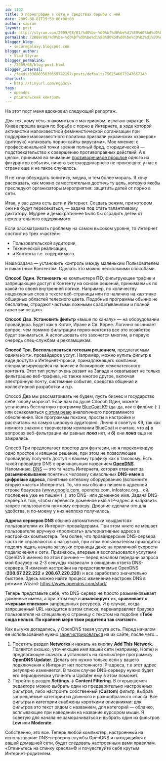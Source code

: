 ```yaml
---
id: 1102
title: О порнографии в сети и средствах борьбы с ней
date: 2009-08-01T19:50:00+00:00
author: sapran
layout: post
guid: http://styran.com/2009/08/01/%d0%be-%d0%bf%d0%be%d1%80%d0%bd%d0%be%d0%b3%d1%80%d0%b0%d1%84%d0%b8%d0%b8-%d0%b2-%d1%81%d0%b5%d1%82%d0%b8-%d0%b8-%d1%81%d1%80%d0%b5%d0%b4%d1%81%d1%82%d0%b2%d0%b0%d1%85-%d0%b1%d0%be%d1%80%d1%8c%d0%b1/
permalink: /2009/08/%d0%be-%d0%bf%d0%be%d1%80%d0%bd%d0%be%d0%b3%d1%80%d0%b0%d1%84%d0%b8%d0%b8-%d0%b2-%d1%81%d0%b5%d1%82%d0%b8-%d0%b8-%d1%81%d1%80%d0%b5%d0%b4%d1%81%d1%82%d0%b2%d0%b0%d1%85-%d0%b1%d0%be%d1%80%d1%8c%d0%b1/
blogger_blog:
  - securegalaxy.blogspot.com
blogger_author:
  - Vlad Styran
blogger_permalink:
  - /2009/08/blog-post.html
blogger_internal:
  - /feeds/3388835630659782197/posts/default/7502546673247667140
shorturl:
  - http://tinyurl.com/ng63cyk
tags:
  - opendns
  - родительский контроль
---
```

На этот пост меня вдохновил следующий репортаж.



Для тех, кому лень знакомиться с материалом, излагаю вкратце. В Киеве прошла акция по борьбе с порно в Интернете, в ходе которой активистки малоизвестной феминистической организации при поддержке малоизвестного политика призвали украинских &#171;хакеров&#187; (цитирую) &#171;атаковать порно-сайты вирусами&#187;. Мое мнение: с профессиональной точки зрения полный бред, с юридической &#8212; подстрекательство к совершению противоправных действий. А в целом, принимая во внимание [противоречивое прошлое](http://voices.washingtonpost.com/securityfix/2008/03/the_curious_case_of_dmitry_gol.html) одного из фигурантов события, ничего экстраординарного не произошло: у нас в стране еще и не такое случалось.

Я не хочу обсуждать политику, медиа, и тем более мораль. Я хочу рассказать, как можно самостоятельно достичь ту цель, которую якобы преследуют организаторы мероприятия: защитить детей от порно в сети.

Итак, у вас дома есть дети и Интернет. Создать режим, при котором они не будут пересекаться, &#8212; задача под стать талантливому диктатору. Мудрее и демократичнее было бы оградить детей от нежелательного содержимого.

Если рассматривать проблему на самом высоком уровне, то Интернет состоит из трех &#171;частей&#187;: 

  * Пользовательской аудитории,
  * Технической реализации,
  * и Контента т.е. содержимого.

Наша задача &#8212; установить контроль между маленьким Пользователем и пикантным Контентом. Сделать это можно несколькими способами.

<span style="font-weight: bold;">Способ Один. Установить </span>на компьютере <span style="font-weight: bold;">ПО</span>, фильтрующее трафик и запрещающее доступ к Контенту на основе решений, принимаемых по какой-то своей внутренней логике. Например, по количеству нецензурных слов в тексте веб-страницы или по наличию на картинке обширных областей телесного цвета. Подобные программы обычно не бесплатны, страдают частыми ложными срабатываниями и полной гарантии не дают.

<span style="font-weight: bold;">Способ Два. Установить фильтр</span> &#171;выше по каналу&#187; &#8212; на оборудовании провайдера. Будет как в Китае, Иране и Св. Корее. Логично возникает вопрос: чем помимо фильтрации порно-контента все это хозяйство будет заниматься. А использовать его захочется многим, в первую очередь спец-службам и рекламщикам.

<span style="font-weight: bold;">Способ Три. Воспользоваться готовым решением</span>, предлагаемым одним из т.н. провайдеров услуг. Например, можно купить фильтр в виде доступа к Интернет-прокси, принадлежащего компании, специализирующейся на поиске и блокировке нежелательного контента. Этот тип услуг очень развит на Западе и охватывает не только фильтрацию веб-трафика, но также многое другое, включая электронную почту, системные события, средства общения и коллективной разработки и п.р.

Способ Два мы рассматривать не будем, пусть бизнес и государство себе голову морочат. Если вам по душе Способ Один, можете установить бесплатную программу [BlueCoat K9](http://www1.k9webprotection.com/) (да-да, как в фильме (: ) или ознакомиться [с этим ревю](http://www.consumersearch.com/parental-control-software) аналогичного программного обеспечения. Все программы похожи, просты в настройке и рассчитаны на самую широкую аудиторию. Лично я советую K9, так как немного знаком с творчеством компании BlueCoat и считаю, что <span style="font-weight: bold;">а)</span> в вопросах веб-фильтрации им равных <span style="font-style: italic; font-weight: bold;">пока</span> нет, и <span style="font-weight: bold;">б)</span> они <span style="font-style: italic; font-weight: bold;">пока</span> еще не зажрались.

Способ Три предполагает простор для фантазии, но я порекомендую одно простое и изящное решение, при этом не позволяющее провайдеру получить доступ к вашему трафику как к таковому. Есть такой провайдер DNS с оригинальным названием [<span style="font-weight: bold;">OpenDNS</span>](https://www.opendns.com/). Напоминаю, [DNS](http://en.wikipedia.org/wiki/Domain_Name_System) &#8212; это та часть Интернета, которая отвечает за <span style="font-weight: bold;">разыменовывание </span>понятных человеку символьных <span style="font-weight: bold;">DNS-имен в цифровые адреса</span>, понятные сетевому оборудованию (вспомните вторую &#171;часть&#187; Интернета). То, что мы обычно пишем в адресной строке браузера (www.google.com, opendns.com, infostore.org&#8230; ой, последнее уже не пишем (: ), это DNS- или доменное имя. Задача DNS-сервера в том, чтобы перевести доменное имя в IP-адрес и направить запрос пользователя нужному серверу. Древние сделали это для удобства, и по-моему у них неплохо получилось.

<span style="font-weight: bold;">Адреса серверов DNS</span> обычно автоматически &#171;выдаются&#187; пользователям их Интернет-провайдерами. При этом никто не мешает пользователю вручную &#171;прописать&#187; альтернативные адреса в настройках компьютера. Тем более, что провайдерские DNS-сервера часто не справляются с нагрузкой, при этом пользователям приходится подолгу ждать начала загрузки страницы даже на приличной скорости подключения к сети. Признаюсь, впервые я воспользовался услугами OpenDNS именно по этой причине &#8212; перед началом передачи запроса мой браузер на 2-3 секунды &#171;зависал&#187; в ожидании ответа DNS-сервера. Я изменил настройки на предоставляемые OpenDNS (<span style="font-weight: bold;">208.67.222.222</span> и <span style="font-weight: bold;">208.67.220.220</span>) и все заработало значительно быстрее. Здесь можно найти процесс изменение настроек DNS в режиме Wizard: <https://www.opendns.com/start/>

Теперь представьте себе, что DNS-сервер не просто разыменовывает доменные имена, а при этом еще и <span style="font-weight: bold;">анализирует</span> их, <span style="font-weight: bold;">сравнивает с &#171;черным списком&#187;</span> запрещенных ресурсов. И в случае, когда запрошенный URL находится в этом списке, перенаправляет браузер пользователя на специальную страницу с текстом на подобие &#171;<span style="font-weight: bold;">Тебе сюда нельзя. По крайней мере твои родители так считают</span>&#171;.

Как вы уже догадались, у OpenDNS такая услуга есть. Перед началом ее использования нужно <span style="text-decoration: underline;"></span>[зарегистрироваться](https://www.opendns.com/start/create_account/) на их сайте, после чего&#8230; 

  1. Посетить раздел <span style="font-weight: bold;">Networks </span>и нажать на кнопку <span style="font-weight: bold;">Add This Network</span>. Появится окошко, уточняющее имя вашей сети (например, Home) и предлагающее скачать и установить на компьютере программку <span style="font-weight: bold;">OpenDNS Updater</span>. Делать это нужно только если у вашего подключения к Интернет нет постоянного IP-адреса, т.е этот адрес регулярно изменяется. В таком случае DNS-серверу нужно будет его периодически уточнять и Updater ему в этом поможет.
  2. Перейти в раздел <span style="font-weight: bold;">Settings -> Content Filtering</span>. В открывшемся редакторе можно выбрать один из предварительно настроенных фильтров, либо настроить собственный (<span style="font-weight: bold;">Custom</span>) фильтр, выбрав запрещаемые категории из длинного и разнообразного списка. Все фильтры и категории снабжены короткими описаниями: для фильтров это текст рядом с названием, для категорий &#8212; облачко, всплывающее при наведении на название курсором мыши. Я советую для начала не заморачиваться и выбрать один из фильтров <span style="font-weight: bold;">Low </span>или <span style="font-weight: bold;">Moderate</span>.

Собственно, это все. Теперь любой компьютер, настроенный на использование DNS-серверов службы OpenDNS и находящийся в вашей домашней сети, будет следовать настроенным вами правилам. &#171;Откиньтесь на спинку кресла&#187;© и почувствуйте себя крутым Интернет-родителем.

<div class="addtoany_share_save_container addtoany_content_bottom">
  <div class="a2a_kit a2a_kit_size_32 addtoany_list a2a_target" id="wpa2a_39">
    <a class="a2a_button_facebook" href="http://www.addtoany.com/add_to/facebook?linkurl=https%3A%2F%2Fblog.styran.com%2F2009%2F08%2F%25d0%25be-%25d0%25bf%25d0%25be%25d1%2580%25d0%25bd%25d0%25be%25d0%25b3%25d1%2580%25d0%25b0%25d1%2584%25d0%25b8%25d0%25b8-%25d0%25b2-%25d1%2581%25d0%25b5%25d1%2582%25d0%25b8-%25d0%25b8-%25d1%2581%25d1%2580%25d0%25b5%25d0%25b4%25d1%2581%25d1%2582%25d0%25b2%25d0%25b0%25d1%2585-%25d0%25b1%25d0%25be%25d1%2580%25d1%258c%25d0%25b1%2F&linkname=%D0%9E%20%D0%BF%D0%BE%D1%80%D0%BD%D0%BE%D0%B3%D1%80%D0%B0%D1%84%D0%B8%D0%B8%20%D0%B2%20%D1%81%D0%B5%D1%82%D0%B8%20%D0%B8%20%D1%81%D1%80%D0%B5%D0%B4%D1%81%D1%82%D0%B2%D0%B0%D1%85%20%D0%B1%D0%BE%D1%80%D1%8C%D0%B1%D1%8B%20%D1%81%20%D0%BD%D0%B5%D0%B9" title="Facebook" rel="nofollow" target="_blank"></a><a class="a2a_button_twitter" href="http://www.addtoany.com/add_to/twitter?linkurl=https%3A%2F%2Fblog.styran.com%2F2009%2F08%2F%25d0%25be-%25d0%25bf%25d0%25be%25d1%2580%25d0%25bd%25d0%25be%25d0%25b3%25d1%2580%25d0%25b0%25d1%2584%25d0%25b8%25d0%25b8-%25d0%25b2-%25d1%2581%25d0%25b5%25d1%2582%25d0%25b8-%25d0%25b8-%25d1%2581%25d1%2580%25d0%25b5%25d0%25b4%25d1%2581%25d1%2582%25d0%25b2%25d0%25b0%25d1%2585-%25d0%25b1%25d0%25be%25d1%2580%25d1%258c%25d0%25b1%2F&linkname=%D0%9E%20%D0%BF%D0%BE%D1%80%D0%BD%D0%BE%D0%B3%D1%80%D0%B0%D1%84%D0%B8%D0%B8%20%D0%B2%20%D1%81%D0%B5%D1%82%D0%B8%20%D0%B8%20%D1%81%D1%80%D0%B5%D0%B4%D1%81%D1%82%D0%B2%D0%B0%D1%85%20%D0%B1%D0%BE%D1%80%D1%8C%D0%B1%D1%8B%20%D1%81%20%D0%BD%D0%B5%D0%B9" title="Twitter" rel="nofollow" target="_blank"></a><a class="a2a_button_google_plus" href="http://www.addtoany.com/add_to/google_plus?linkurl=https%3A%2F%2Fblog.styran.com%2F2009%2F08%2F%25d0%25be-%25d0%25bf%25d0%25be%25d1%2580%25d0%25bd%25d0%25be%25d0%25b3%25d1%2580%25d0%25b0%25d1%2584%25d0%25b8%25d0%25b8-%25d0%25b2-%25d1%2581%25d0%25b5%25d1%2582%25d0%25b8-%25d0%25b8-%25d1%2581%25d1%2580%25d0%25b5%25d0%25b4%25d1%2581%25d1%2582%25d0%25b2%25d0%25b0%25d1%2585-%25d0%25b1%25d0%25be%25d1%2580%25d1%258c%25d0%25b1%2F&linkname=%D0%9E%20%D0%BF%D0%BE%D1%80%D0%BD%D0%BE%D0%B3%D1%80%D0%B0%D1%84%D0%B8%D0%B8%20%D0%B2%20%D1%81%D0%B5%D1%82%D0%B8%20%D0%B8%20%D1%81%D1%80%D0%B5%D0%B4%D1%81%D1%82%D0%B2%D0%B0%D1%85%20%D0%B1%D0%BE%D1%80%D1%8C%D0%B1%D1%8B%20%D1%81%20%D0%BD%D0%B5%D0%B9" title="Google+" rel="nofollow" target="_blank"></a><a class="a2a_button_linkedin" href="http://www.addtoany.com/add_to/linkedin?linkurl=https%3A%2F%2Fblog.styran.com%2F2009%2F08%2F%25d0%25be-%25d0%25bf%25d0%25be%25d1%2580%25d0%25bd%25d0%25be%25d0%25b3%25d1%2580%25d0%25b0%25d1%2584%25d0%25b8%25d0%25b8-%25d0%25b2-%25d1%2581%25d0%25b5%25d1%2582%25d0%25b8-%25d0%25b8-%25d1%2581%25d1%2580%25d0%25b5%25d0%25b4%25d1%2581%25d1%2582%25d0%25b2%25d0%25b0%25d1%2585-%25d0%25b1%25d0%25be%25d1%2580%25d1%258c%25d0%25b1%2F&linkname=%D0%9E%20%D0%BF%D0%BE%D1%80%D0%BD%D0%BE%D0%B3%D1%80%D0%B0%D1%84%D0%B8%D0%B8%20%D0%B2%20%D1%81%D0%B5%D1%82%D0%B8%20%D0%B8%20%D1%81%D1%80%D0%B5%D0%B4%D1%81%D1%82%D0%B2%D0%B0%D1%85%20%D0%B1%D0%BE%D1%80%D1%8C%D0%B1%D1%8B%20%D1%81%20%D0%BD%D0%B5%D0%B9" title="LinkedIn" rel="nofollow" target="_blank"></a><a class="a2a_dd addtoany_share_save" href="https://www.addtoany.com/share"></a>
  </div>
</div>